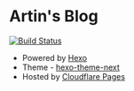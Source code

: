 # Artin's Blog

[![Build Status](https://github.com/lengthmin/lengthmin.me/workflows/deploy-hexo/badge.svg)](https://github.com/lengthmin/lengthmin.me/actions?query=workflow%3Adeploy-hexo)

- Powered by [Hexo](https://hexo.io/zh-cn/)
- Theme - [hexo-theme-next](https://github.com/theme-next/hexo-theme-next)
- Hosted by [Cloudflare Pages](https://pages.dev/)
